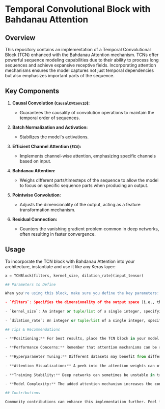 # Temporal Convolutional Block with Bahdanau Attention

## Overview
This repository contains an implementation of a Temporal Convolutional Block (TCN) enhanced with the Bahdanau Attention mechanism. TCNs offer powerful sequence modeling capabilities due to their ability to process long sequences and achieve expansive receptive fields. Incorporating attention mechanisms ensures the model captures not just temporal dependencies but also emphasizes important parts of the sequence.

## Key Components

1. **Causal Convolution (`CausalDWConv1D`):** 
   - Guarantees the causality of convolution operations to maintain the temporal order of sequences.
   
2. **Batch Normalization and Activation:**
   - Stabilizes the model's activations.

3. **Efficient Channel Attention (`ECA`):**
   - Implements channel-wise attention, emphasizing specific channels based on input.

4. **Bahdanau Attention:**
   - Weighs different parts/timesteps of the sequence to allow the model to focus on specific sequence parts when producing an output.

5. **Pointwise Convolution:**
   - Adjusts the dimensionality of the output, acting as a feature transformation mechanism.

6. **Residual Connection:**
   - Counters the vanishing gradient problem common in deep networks, often resulting in faster convergence.

## Usage

To incorporate the TCN block with Bahdanau Attention into your architecture, instantiate and use it like any Keras layer:

```python
x = TCNBlock(filters, kernel_size, dilation_rate)(input_tensor)

## Parameters to Define

When you're using this block, make sure you define the key parameters:

- `filters`: Specifies the dimensionality of the output space (i.e., the number of output filters in the convolution).
  
- `kernel_size`: An integer or tuple/list of a single integer, specifying the length of the 1D convolution window.
  
- `dilation_rate`: An integer or tuple/list of a single integer, specifying the dilation rate to use for dilated convolution.

## Tips & Recommendations

- **Positioning:** For best results, place the TCN block in your model where it can make full use of its expansive receptive field combined with the attention mechanism.
  
- **Performance Concerns:** Remember that attention mechanisms can be resource-intensive. Regularly monitor your training times and adjust as required.
  
- **Hyperparameter Tuning:** Different datasets may benefit from different configurations. Regularly test and tweak parameters such as attention units, `filters`, `kernel_size`, and `dilation_rate`.
  
- **Attention Visualization:** A peek into the attention weights can offer critical insights. Visualize them to understand which parts of the sequence your model finds most important.
  
- **Training Stability:** Deep networks can sometimes be unstable in training. If you encounter such issues, consider using gradient clipping or explore other stabilization methods.
  
- **Model Complexity:** The added attention mechanism increases the complexity of the TCN block. Ensure you have a sufficiently large and diverse dataset for training to counteract potential overfitting.

## Contributions

Community contributions can enhance this implementation further. Feel free to fork this repository, submit pull requests, or raise any issues if you encounter challenges or see potential improvements.



